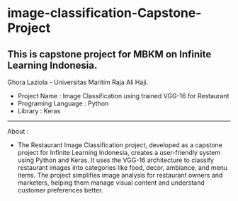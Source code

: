 # image-classification-Capstone-Project
This is capstone project for MBKM on Infinite Learning Indonesia.
------------------------------------------------------------------------------
Ghora Laziola - Universitas Maritim Raja Ali Haji.

- Project Name         : Image Classification using trained VGG-16 for Restaurant
- Programing Language  : Python 
- Library              : Keras 
------------------------------------------------------------------------------
About : 
- The Restaurant Image Classification project, developed as a capstone project for Infinite Learning Indonesia, creates a user-friendly system using Python and Keras. It uses the VGG-16 architecture to classify restaurant images into categories like food, decor, ambiance, and menu items. The project simplifies image analysis for restaurant owners and marketers, helping them manage visual content and understand customer preferences better.

